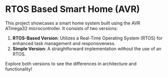 # RTOS Based Smart Home (AVR)

This project showcases a smart home system built using the AVR ATmega32 microcontroller. It consists of two versions:

1. **RTOS-Based Version**: Utilizes a Real-Time Operating System (RTOS) for enhanced task management and responsiveness.
2. **Simple Version**: A straightforward implementation without the use of an RTOS.

Explore both versions to see the differences in architecture and functionality! 
